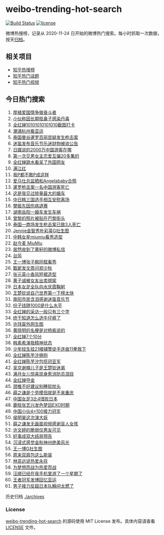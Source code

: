 # weibo-trending-hot-search

[![Build Status](https://github.com/justjavac/weibo-trending-hot-search/workflows/ci/badge.svg?branch=master)](https://github.com/justjavac/weibo-trending-hot-search/actions)
[![license](https://img.shields.io/github/license/justjavac/weibo-trending-hot-search)](https://github.com/justjavac/weibo-trending-hot-search/blob/master/LICENSE)

微博热搜榜，记录从 2020-11-24 日开始的微博热门搜索。每小时抓取一次数据，按天[归档](./archives)。

## 相关项目

- [知乎热搜榜](https://github.com/justjavac/zhihu-trending-top-search)
- [知乎热门话题](https://github.com/justjavac/zhihu-trending-hot-questions)
- [知乎热门视频](https://github.com/justjavac/zhihu-trending-hot-video)

## 今日热门搜索

<!-- BEGIN -->
<!-- 最后更新时间 Wed Oct 04 2023 03:04:57 GMT+0800 (China Standard Time) -->

1. [厚植爱国情争做奋斗者](https://s.weibo.com//weibo?q=%23%E5%8E%9A%E6%A4%8D%E7%88%B1%E5%9B%BD%E6%83%85%E4%BA%89%E5%81%9A%E5%A5%8B%E6%96%97%E8%80%85%23&Refer=new_time)
1. [小伙称因长期抠鼻子感染丹毒](https://s.weibo.com//weibo?q=%23%E5%B0%8F%E4%BC%99%E7%A7%B0%E5%9B%A0%E9%95%BF%E6%9C%9F%E6%8A%A0%E9%BC%BB%E5%AD%90%E6%84%9F%E6%9F%93%E4%B8%B9%E6%AF%92%23&t=31&band_rank=4&Refer=top)
1. [全红婵10101010101010截图打卡](https://s.weibo.com//weibo?q=%23%E5%85%A8%E7%BA%A2%E5%A9%B510101010101010%E6%88%AA%E5%9B%BE%E6%89%93%E5%8D%A1%23&t=31&band_rank=4&Refer=top)
1. [潮涌杭州看亚运](https://s.weibo.com//weibo?q=%23%E6%BD%AE%E6%B6%8C%E6%9D%AD%E5%B7%9E%E7%9C%8B%E4%BA%9A%E8%BF%90%23&t=31&band_rank=3&Refer=top)
1. [泰国曼谷暹罗百丽宫疑发生枪击案](https://s.weibo.com//weibo?q=%23%E6%B3%B0%E5%9B%BD%E6%9B%BC%E8%B0%B7%E6%9A%B9%E7%BD%97%E7%99%BE%E4%B8%BD%E5%AE%AB%E7%96%91%E5%8F%91%E7%94%9F%E6%9E%AA%E5%87%BB%E6%A1%88%23&t=31&band_rank=33&Refer=top)
1. [迷笛发布音乐节乐迷财物被盗公告](https://s.weibo.com//weibo?q=%23%E8%BF%B7%E7%AC%9B%E5%8F%91%E5%B8%83%E9%9F%B3%E4%B9%90%E8%8A%82%E4%B9%90%E8%BF%B7%E8%B4%A2%E7%89%A9%E8%A2%AB%E7%9B%97%E5%85%AC%E5%91%8A%23&t=31&band_rank=42&Refer=top)
1. [日媒说的2000万中国游客在哪](https://s.weibo.com//weibo?q=%E6%97%A5%E5%AA%92%E8%AF%B4%E7%9A%842000%E4%B8%87%E4%B8%AD%E5%9B%BD%E6%B8%B8%E5%AE%A2%E5%9C%A8%E5%93%AA&t=31&band_rank=10&Refer=top)
1. [第一次见男女主恋爱互骗20多集的](https://s.weibo.com//weibo?q=%23%E7%AC%AC%E4%B8%80%E6%AC%A1%E8%A7%81%E7%94%B7%E5%A5%B3%E4%B8%BB%E6%81%8B%E7%88%B1%E4%BA%92%E9%AA%9720%E5%A4%9A%E9%9B%86%E7%9A%84%23&t=31&band_rank=40&Refer=top)
1. [全红婵跳水看呆了外国网友](https://s.weibo.com//weibo?q=%23%E5%85%A8%E7%BA%A2%E5%A9%B5%E8%B7%B3%E6%B0%B4%E7%9C%8B%E5%91%86%E4%BA%86%E5%A4%96%E5%9B%BD%E7%BD%91%E5%8F%8B%23&t=31&band_rank=7&Refer=top)
1. [满江红](https://s.weibo.com//weibo?q=%E6%BB%A1%E6%B1%9F%E7%BA%A2&t=31&band_rank=2&Refer=top)
1. [我P都不敢P成这样](https://s.weibo.com//weibo?q=%23%E6%88%91P%E9%83%BD%E4%B8%8D%E6%95%A2P%E6%88%90%E8%BF%99%E6%A0%B7%23&t=31&band_rank=1&Refer=top)
1. [爱马仕总监晒和Angelababy合照](https://s.weibo.com//weibo?q=%23%E7%88%B1%E9%A9%AC%E4%BB%95%E6%80%BB%E7%9B%91%E6%99%92%E5%92%8CAngelababy%E5%90%88%E7%85%A7%23&t=31&band_rank=12&Refer=top)
1. [暹罗枪击案一名中国游客死亡](https://s.weibo.com//weibo?q=%23%E6%9A%B9%E7%BD%97%E6%9E%AA%E5%87%BB%E6%A1%88%E4%B8%80%E5%90%8D%E4%B8%AD%E5%9B%BD%E6%B8%B8%E5%AE%A2%E6%AD%BB%E4%BA%A1%23&t=31&band_rank=16&Refer=top)
1. [这是我见过排量最大的婚车](https://s.weibo.com//weibo?q=%23%E8%BF%99%E6%98%AF%E6%88%91%E8%A7%81%E8%BF%87%E6%8E%92%E9%87%8F%E6%9C%80%E5%A4%A7%E7%9A%84%E5%A9%9A%E8%BD%A6%23&t=31&band_rank=13&Refer=top)
1. [中日韩三国选手相互安慰离场](https://s.weibo.com//weibo?q=%23%E4%B8%AD%E6%97%A5%E9%9F%A9%E4%B8%89%E5%9B%BD%E9%80%89%E6%89%8B%E7%9B%B8%E4%BA%92%E5%AE%89%E6%85%B0%E7%A6%BB%E5%9C%BA%23&t=31&band_rank=13&Refer=top)
1. [樊振东因伤病退赛](https://s.weibo.com//weibo?q=%23%E6%A8%8A%E6%8C%AF%E4%B8%9C%E5%9B%A0%E4%BC%A4%E7%97%85%E9%80%80%E8%B5%9B%23&t=31&band_rank=43&Refer=top)
1. [湖南岳阳一婚车发生车祸](https://s.weibo.com//weibo?q=%23%E6%B9%96%E5%8D%97%E5%B2%B3%E9%98%B3%E4%B8%80%E5%A9%9A%E8%BD%A6%E5%8F%91%E7%94%9F%E8%BD%A6%E7%A5%B8%23&t=31&band_rank=11&Refer=top)
1. [曾黎的照片被贴在巴黎街头](https://s.weibo.com//weibo?q=%23%E6%9B%BE%E9%BB%8E%E7%9A%84%E7%85%A7%E7%89%87%E8%A2%AB%E8%B4%B4%E5%9C%A8%E5%B7%B4%E9%BB%8E%E8%A1%97%E5%A4%B4%23&t=31&band_rank=21&Refer=top)
1. [泰国一商场发生枪击案已致3人死亡](https://s.weibo.com//weibo?q=%23%E6%B3%B0%E5%9B%BD%E4%B8%80%E5%95%86%E5%9C%BA%E5%8F%91%E7%94%9F%E6%9E%AA%E5%87%BB%E6%A1%88%E5%B7%B2%E8%87%B43%E4%BA%BA%E6%AD%BB%E4%BA%A1%23&t=31&band_rank=24&Refer=top)
1. [Jennie金智秀朴彩英G社生图](https://s.weibo.com//weibo?q=%23Jennie%E9%87%91%E6%99%BA%E7%A7%80%E6%9C%B4%E5%BD%A9%E8%8B%B1G%E7%A4%BE%E7%94%9F%E5%9B%BE%23&t=31&band_rank=20&Refer=top)
1. [中韩女星miumiu看秀造型](https://s.weibo.com//weibo?q=%23%E4%B8%AD%E9%9F%A9%E5%A5%B3%E6%98%9Fmiumiu%E7%9C%8B%E7%A7%80%E9%80%A0%E5%9E%8B%23&t=31&band_rank=17&Refer=top)
1. [赵今麦 MiuMiu](https://s.weibo.com//weibo?q=%E8%B5%B5%E4%BB%8A%E9%BA%A6%20MiuMiu&t=31&band_rank=18&Refer=top)
1. [居然收到了黄轩的微博私信](https://s.weibo.com//weibo?q=%23%E5%B1%85%E7%84%B6%E6%94%B6%E5%88%B0%E4%BA%86%E9%BB%84%E8%BD%A9%E7%9A%84%E5%BE%AE%E5%8D%9A%E7%A7%81%E4%BF%A1%23&t=31&band_rank=23&Refer=top)
1. [台风](https://s.weibo.com//weibo?q=%E5%8F%B0%E9%A3%8E&t=31&band_rank=46&Refer=top)
1. [王一博张子枫同框看秀](https://s.weibo.com//weibo?q=%23%E7%8E%8B%E4%B8%80%E5%8D%9A%E5%BC%A0%E5%AD%90%E6%9E%AB%E5%90%8C%E6%A1%86%E7%9C%8B%E7%A7%80%23&t=31&band_rank=22&Refer=top)
1. [甄妮发文质问郑少秋](https://s.weibo.com//weibo?q=%23%E7%94%84%E5%A6%AE%E5%8F%91%E6%96%87%E8%B4%A8%E9%97%AE%E9%83%91%E5%B0%91%E7%A7%8B%23&t=31&band_rank=32&Refer=top)
1. [张元英小香风短裙造型](https://s.weibo.com//weibo?q=%23%E5%BC%A0%E5%85%83%E8%8B%B1%E5%B0%8F%E9%A6%99%E9%A3%8E%E7%9F%AD%E8%A3%99%E9%80%A0%E5%9E%8B%23&t=31&band_rank=25&Refer=top)
1. [黄子诚被女友出卖绑架](https://s.weibo.com//weibo?q=%23%E9%BB%84%E5%AD%90%E8%AF%9A%E8%A2%AB%E5%A5%B3%E5%8F%8B%E5%87%BA%E5%8D%96%E7%BB%91%E6%9E%B6%23&t=31&band_rank=27&Refer=top)
1. [日本女足全队向水庆霞鞠躬](https://s.weibo.com//weibo?q=%23%E6%97%A5%E6%9C%AC%E5%A5%B3%E8%B6%B3%E5%85%A8%E9%98%9F%E5%90%91%E6%B0%B4%E5%BA%86%E9%9C%9E%E9%9E%A0%E8%BA%AC%23&t=31&band_rank=5&Refer=top)
1. [王楚钦说自己世界第一下榜太快](https://s.weibo.com//weibo?q=%23%E7%8E%8B%E6%A5%9A%E9%92%A6%E8%AF%B4%E8%87%AA%E5%B7%B1%E4%B8%96%E7%95%8C%E7%AC%AC%E4%B8%80%E4%B8%8B%E6%A6%9C%E5%A4%AA%E5%BF%AB%23&t=31&band_rank=6&Refer=top)
1. [南阳市民含泪感谢迷笛音乐节](https://s.weibo.com//weibo?q=%23%E5%8D%97%E9%98%B3%E5%B8%82%E6%B0%91%E5%90%AB%E6%B3%AA%E6%84%9F%E8%B0%A2%E8%BF%B7%E7%AC%9B%E9%9F%B3%E4%B9%90%E8%8A%82%23&t=31&band_rank=38&Refer=top)
1. [份子钱随1000是什么水平](https://s.weibo.com//weibo?q=%23%E4%BB%BD%E5%AD%90%E9%92%B1%E9%9A%8F1000%E6%98%AF%E4%BB%80%E4%B9%88%E6%B0%B4%E5%B9%B3%23&t=31&band_rank=37&Refer=top)
1. [全红婵的采访一般只有三个字](https://s.weibo.com//weibo?q=%23%E5%85%A8%E7%BA%A2%E5%A9%B5%E7%9A%84%E9%87%87%E8%AE%BF%E4%B8%80%E8%88%AC%E5%8F%AA%E6%9C%89%E4%B8%89%E4%B8%AA%E5%AD%97%23&t=31&band_rank=8&Refer=top)
1. [终于知道怎么选牛仔裤了](https://s.weibo.com//weibo?q=%23%E7%BB%88%E4%BA%8E%E7%9F%A5%E9%81%93%E6%80%8E%E4%B9%88%E9%80%89%E7%89%9B%E4%BB%94%E8%A3%A4%E4%BA%86%23&t=31&band_rank=29&Refer=top)
1. [许玮甯外网生图](https://s.weibo.com//weibo?q=%23%E8%AE%B8%E7%8E%AE%E7%94%AF%E5%A4%96%E7%BD%91%E7%94%9F%E5%9B%BE%23&t=31&band_rank=27&Refer=top)
1. [黄晓明的名梗是对杨紫说的](https://s.weibo.com//weibo?q=%23%E9%BB%84%E6%99%93%E6%98%8E%E7%9A%84%E5%90%8D%E6%A2%97%E6%98%AF%E5%AF%B9%E6%9D%A8%E7%B4%AB%E8%AF%B4%E7%9A%84%23&t=31&band_rank=31&Refer=top)
1. [全红婵7个10分](https://s.weibo.com//weibo?q=%23%E5%85%A8%E7%BA%A2%E5%A9%B57%E4%B8%AA10%E5%88%86%23&t=31&band_rank=14&Refer=top)
1. [韩素希演我精神状态](https://s.weibo.com//weibo?q=%23%E9%9F%A9%E7%B4%A0%E5%B8%8C%E6%BC%94%E6%88%91%E7%B2%BE%E7%A5%9E%E7%8A%B6%E6%80%81%23&t=31&band_rank=39&Refer=top)
1. [少年轻生挂21楼辅警徒手连凿11拳救下](https://s.weibo.com//weibo?q=%23%E5%B0%91%E5%B9%B4%E8%BD%BB%E7%94%9F%E6%8C%8221%E6%A5%BC%E8%BE%85%E8%AD%A6%E5%BE%92%E6%89%8B%E8%BF%9E%E5%87%BF11%E6%8B%B3%E6%95%91%E4%B8%8B%23&t=31&band_rank=44&Refer=top)
1. [全红婵陈芋汐拥抱](https://s.weibo.com//weibo?q=%23%E5%85%A8%E7%BA%A2%E5%A9%B5%E9%99%88%E8%8A%8B%E6%B1%90%E6%8B%A5%E6%8A%B1%23&t=31&band_rank=39&Refer=top)
1. [全红婵陈芋汐包揽冠亚军](https://s.weibo.com//weibo?q=%23%E5%85%A8%E7%BA%A2%E5%A9%B5%E9%99%88%E8%8A%8B%E6%B1%90%E5%8C%85%E6%8F%BD%E5%86%A0%E4%BA%9A%E5%86%9B%23&t=31&band_rank=45&Refer=top)
1. [吴京谢楠儿子是王楚钦迷弟](https://s.weibo.com//weibo?q=%23%E5%90%B4%E4%BA%AC%E8%B0%A2%E6%A5%A0%E5%84%BF%E5%AD%90%E6%98%AF%E7%8E%8B%E6%A5%9A%E9%92%A6%E8%BF%B7%E5%BC%9F%23&t=31&band_rank=22&Refer=top)
1. [满月女儿惊喜现身惹消防员泪目](https://s.weibo.com//weibo?q=%23%E6%BB%A1%E6%9C%88%E5%A5%B3%E5%84%BF%E6%83%8A%E5%96%9C%E7%8E%B0%E8%BA%AB%E6%83%B9%E6%B6%88%E9%98%B2%E5%91%98%E6%B3%AA%E7%9B%AE%23&t=31&band_rank=30&Refer=top)
1. [全红婵夺金](https://s.weibo.com//weibo?q=%23%E5%85%A8%E7%BA%A2%E5%A9%B5%E5%A4%BA%E9%87%91%23&t=31&band_rank=48&Refer=top)
1. [颈椎不好建议别睡软枕头](https://s.weibo.com//weibo?q=%23%E9%A2%88%E6%A4%8E%E4%B8%8D%E5%A5%BD%E5%BB%BA%E8%AE%AE%E5%88%AB%E7%9D%A1%E8%BD%AF%E6%9E%95%E5%A4%B4%23&t=31&band_rank=9&Refer=top)
1. [薛之谦是个劳模但就是不来重庆](https://s.weibo.com//weibo?q=%23%E8%96%9B%E4%B9%8B%E8%B0%A6%E6%98%AF%E4%B8%AA%E5%8A%B3%E6%A8%A1%E4%BD%86%E5%B0%B1%E6%98%AF%E4%B8%8D%E6%9D%A5%E9%87%8D%E5%BA%86%23&t=31&band_rank=30&Refer=top)
1. [中国女足3比4惜败日本](https://s.weibo.com//weibo?q=%E4%B8%AD%E5%9B%BD%E5%A5%B3%E8%B6%B33%E6%AF%944%E6%83%9C%E8%B4%A5%E6%97%A5%E6%9C%AC&t=31&band_rank=26&Refer=top)
1. [鹿晗张艺兴发色梦回EXO时期](https://s.weibo.com//weibo?q=%23%E9%B9%BF%E6%99%97%E5%BC%A0%E8%89%BA%E5%85%B4%E5%8F%91%E8%89%B2%E6%A2%A6%E5%9B%9EEXO%E6%97%B6%E6%9C%9F%23&t=31&band_rank=49&Refer=top)
1. [中国小伙4×100接力冠军](https://s.weibo.com//weibo?q=%23%E4%B8%AD%E5%9B%BD%E5%B0%8F%E4%BC%994%C3%97100%E6%8E%A5%E5%8A%9B%E5%86%A0%E5%86%9B%23&t=31&band_rank=15&Refer=top)
1. [侯明昊这次演大妖](https://s.weibo.com//weibo?q=%23%E4%BE%AF%E6%98%8E%E6%98%8A%E8%BF%99%E6%AC%A1%E6%BC%94%E5%A4%A7%E5%A6%96%23&t=31&band_rank=36&Refer=top)
1. [薛之谦发无画面视频感谢盲人女孩](https://s.weibo.com//weibo?q=%23%E8%96%9B%E4%B9%8B%E8%B0%A6%E5%8F%91%E6%97%A0%E7%94%BB%E9%9D%A2%E8%A7%86%E9%A2%91%E6%84%9F%E8%B0%A2%E7%9B%B2%E4%BA%BA%E5%A5%B3%E5%AD%A9%23&t=31&band_rank=35&Refer=top)
1. [许文婷的脆弱仅男友可见](https://s.weibo.com//weibo?q=%23%E8%AE%B8%E6%96%87%E5%A9%B7%E7%9A%84%E8%84%86%E5%BC%B1%E4%BB%85%E7%94%B7%E5%8F%8B%E5%8F%AF%E8%A7%81%23&t=31&band_rank=32&Refer=top)
1. [好事成双大结局预告](https://s.weibo.com//weibo?q=%23%E5%A5%BD%E4%BA%8B%E6%88%90%E5%8F%8C%E5%A4%A7%E7%BB%93%E5%B1%80%E9%A2%84%E5%91%8A%23&t=31&band_rank=46&Refer=top)
1. [沉浸式感觉金秋神州绝美风光](https://s.weibo.com//weibo?q=%23%E6%B2%89%E6%B5%B8%E5%BC%8F%E6%84%9F%E8%A7%89%E9%87%91%E7%A7%8B%E7%A5%9E%E5%B7%9E%E7%BB%9D%E7%BE%8E%E9%A3%8E%E5%85%89%23&t=31&band_rank=3&Refer=top)
1. [王一博G社生图](https://s.weibo.com//weibo?q=%23%E7%8E%8B%E4%B8%80%E5%8D%9AG%E7%A4%BE%E7%94%9F%E5%9B%BE%23&t=31&band_rank=19&Refer=top)
1. [原来双肩包这么能装](https://s.weibo.com//weibo?q=%23%E5%8E%9F%E6%9D%A5%E5%8F%8C%E8%82%A9%E5%8C%85%E8%BF%99%E4%B9%88%E8%83%BD%E8%A3%85%23&t=31&band_rank=28&Refer=top)
1. [林高远说热爱永存](https://s.weibo.com//weibo?q=%23%E6%9E%97%E9%AB%98%E8%BF%9C%E8%AF%B4%E7%83%AD%E7%88%B1%E6%B0%B8%E5%AD%98%23&t=31&band_rank=41&Refer=top)
1. [为梦想而战为热爱而战](https://s.weibo.com//weibo?q=%23%E4%B8%BA%E6%A2%A6%E6%83%B3%E8%80%8C%E6%88%98%E4%B8%BA%E7%83%AD%E7%88%B1%E8%80%8C%E6%88%98%23&Refer=new_time)
1. [汪顺已经在我手机里游了一个星期了](https://s.weibo.com//weibo?q=%23%E6%B1%AA%E9%A1%BA%E5%B7%B2%E7%BB%8F%E5%9C%A8%E6%88%91%E6%89%8B%E6%9C%BA%E9%87%8C%E6%B8%B8%E4%BA%86%E4%B8%80%E4%B8%AA%E6%98%9F%E6%9C%9F%E4%BA%86%23&t=31&band_rank=34&Refer=top)
1. [王者冠军发博回忆亚运](https://s.weibo.com//weibo?q=%23%E7%8E%8B%E8%80%85%E5%86%A0%E5%86%9B%E5%8F%91%E5%8D%9A%E5%9B%9E%E5%BF%86%E4%BA%9A%E8%BF%90%23&t=31&band_rank=47&Refer=top)
1. [男子接力反超日本队瞬间太燃了](https://s.weibo.com//weibo?q=%23%E7%94%B7%E5%AD%90%E6%8E%A5%E5%8A%9B%E5%8F%8D%E8%B6%85%E6%97%A5%E6%9C%AC%E9%98%9F%E7%9E%AC%E9%97%B4%E5%A4%AA%E7%87%83%E4%BA%86%23&t=31&band_rank=50&Refer=top)

<!-- END -->

历史归档 [./archives](./archives)

### License

[weibo-trending-hot-search](https://github.com/justjavac/weibo-trending-hot-search) 的源码使用 MIT License
发布。具体内容请查看 [LICENSE](./LICENSE) 文件。
